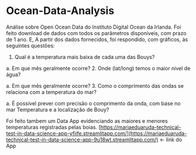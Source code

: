 # Ocean-Data-Analysis

Análise sobre Open Ocean Data do Instituto Digital Ocean da Irlanda. Foi feito download de dados com todos os parâmetros disponíveis, com prazo de 1 ano.
E, A partir dos dados fornecidos, foi respondido, com gráficos, às seguintes questões:
1. Qual é a temperatura mais baixa de cada uma das Bouys?

a. Em que mês geralmente ocorre?
2. Onde (lat/long) temos o maior nível de água?

a. Em que mês geralmente ocorre?
3. Como o comprimento das ondas se relaciona com a temperatura do mar?

a. É possível prever com precisão o comprimento da onda, com base no mar
Temperatura e a localização de Bouy?

Foi feito tambem um Data App evidenciando as maiores e menores temperaturas registradas pelas boias. 
[https://mariaeduaruda-technical-test-in-data-science-app-yfiife.streamlitapp.com/](https://mariaeduaruda-technical-test-in-data-science-app-9u18wt.streamlitapp.com/) <- link do App
